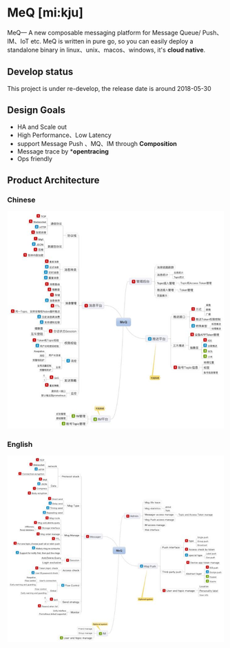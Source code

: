 # MeQ [mi:kju]

MeQ— A new composable messaging platform for Message Queue/ Push、IM、IoT etc.
MeQ is written in pure go, so you can easily deploy a standalone binary in linux、unix、macos、windows,  it's **cloud native**.

Develop status
---
This project is under re-develop, the release date is around 2018-05-30

Design Goals
------------
- HA and Scale out
- High Performance、Low Latency
- support Message Push 、MQ、IM  through **Composition**
- Message trace by ***opentracing**
- Ops friendly


Product Architecture
------------

### Chinese
![](prod_schema_cn.jpg)

### English
![](prod_schema_en.jpg)



